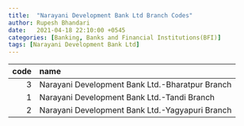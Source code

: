 ```yaml
---
title:  "Narayani Development Bank Ltd Branch Codes"
author: Rupesh Bhandari
date:   2021-04-18 22:10:00 +0545
categories: [Banking, Banks and Financial Institutions(BFI)]
tags: [Narayani Development Bank Ltd]
---
```


|   code | name                                            |
|-------:|:------------------------------------------------|
|      3 | Narayani Development Bank Ltd.-Bharatpur Branch |
|      1 | Narayani Development Bank Ltd.-Tandi Branch     |
|      2 | Narayani Development Bank Ltd.-Yagyapuri Branch |